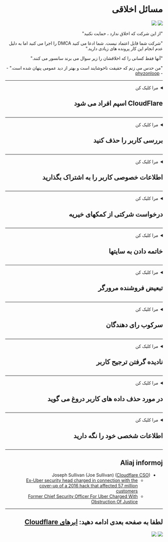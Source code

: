 <div dir="rtl">

# مسائل اخلاقی

![](https://codeberg.org/crimeflare/stop_cloudflare/media/branch/master/image/itsreallythatbad.jpg)
![](https://codeberg.org/crimeflare/stop_cloudflare/media/branch/master/image/telegram/c81238387627b4bfd3dcd60f56d41626.jpg)

"از این شرکت که اخلاق ندارد ، حمایت نکنید"

"شرکت شما قابل اعتماد نیست. شما ادعا می کنید DMCA را اجرا می کنید اما به دلیل عدم انجام این کار پرونده های زیادی دارید."

"آنها فقط کسانی را که اخلاقشان را زیر سوال می برند سانسور می کنند."

"من حدس می زنم که حقیقت ناخوشایند است و بهتر از دید عمومی پنهان شده است."  -- [phyzonloop](https://twitter.com/phyzonloop)


---


<details>
<summary>مرا کلیک کن

## CloudFlare اسپم افراد می شود
</summary>


Cloudflare ایمیل های اسپم را برای کاربران غیر Cloudflare ارسال می کند.

- فقط ایمیلهایی را برای مشترکانی که انتخاب کرده اند ارسال کنید
- هنگامی که کاربر می گوید "stop" ، ارسال ایمیل را متوقف کنید

ساده است. اما Cloudflare اهمیتی ندارد.
Cloudflare گفت استفاده از خدمات آنها می تواند همه اسپم ها یا مهاجمین را متوقف کند.
چگونه می توان Cloudflare را بدون فعال کردن Cloudflare متوقف کرد؟


| 🖼 | 🖼 |
| --- | --- |
| ![](https://codeberg.org/crimeflare/stop_cloudflare/media/branch/master/image/cfspam01.jpg) | ![](https://codeberg.org/crimeflare/stop_cloudflare/media/branch/master/image/cfspam03.jpg) |
| ![](https://codeberg.org/crimeflare/stop_cloudflare/media/branch/master/image/cfspam02.jpg) | ![](https://codeberg.org/crimeflare/stop_cloudflare/media/branch/master/image/cfspambrittany.jpg)<br>![](https://codeberg.org/crimeflare/stop_cloudflare/media/branch/master/image/cfspamtwtr.jpg) |

</details>

---

<details>
<summary>مرا کلیک کن

## بررسی کاربر را حذف کنید
</summary>


بررسی های منفی سانسور Cloudflare.
اگر متن ضد Cloudflare را در توییتر ارسال می کنید ، فرصتی برای پاسخ دادن به کارمند Cloudflare با پیام "نه ، این نیست" است.
اگر در هر سایت نقد و بررسی منفی ارسال کنید ، آنها سعی می کنند آن را سانسور کنند.


| 🖼 | 🖼 |
| --- | --- |
| ![](https://codeberg.org/crimeflare/stop_cloudflare/media/branch/master/image/cfcenrev_01.jpg)<br>![](https://codeberg.org/crimeflare/stop_cloudflare/media/branch/master/image/cfcenrev_02.jpg) | ![](https://codeberg.org/crimeflare/stop_cloudflare/media/branch/master/image/cfcenrev_03.jpg) |

</details>

---

<details>
<summary>مرا کلیک کن

## اطلاعات خصوصی کاربر را به اشتراک بگذارید
</summary>


Cloudflare یک مشکل آزار و اذیت گسترده دارد.
Cloudflare اطلاعات شخصی کسانی را که از سایت های میزبان شکایت می کنند به اشتراک می گذارد.
آنها گاهی از شما می خواهند که شناسنامه واقعی خود را ارائه دهید.
اگر نمی خواهید مورد آزار و اذیت ، حمله ، تعویض قرار گرفته و یا کشته شوید ، بهتر است از وب سایت های Cloudflared دوری کنید.


| 🖼 | 🖼 |
| --- | --- |
| ![](https://codeberg.org/crimeflare/stop_cloudflare/media/branch/master/image/cfdox_what.jpg) | ![](https://codeberg.org/crimeflare/stop_cloudflare/media/branch/master/image/cfdox_swat.jpg) |
| ![](https://codeberg.org/crimeflare/stop_cloudflare/media/branch/master/image/cfdox_kill.jpg) | ![](https://codeberg.org/crimeflare/stop_cloudflare/media/branch/master/image/cfdox_threat.jpg) |
| ![](https://codeberg.org/crimeflare/stop_cloudflare/media/branch/master/image/cfdox_dox.jpg) | ![](https://codeberg.org/crimeflare/stop_cloudflare/media/branch/master/image/cfdox_ex1.jpg)<br>![](https://codeberg.org/crimeflare/stop_cloudflare/media/branch/master/image/cfdox_ex2.jpg) |

</details>

---

<details>
<summary>مرا کلیک کن

## درخواست شرکتی از کمکهای خیریه
</summary>


CloudFlare درخواست کمک های خیریه می کند.
کاملاً وحشتناک است که یک شرکت آمریکایی در کنار سازمان های غیرانتفاعی که دلایل خوبی دارند درخواست خیریه می کند.
اگر دوست دارید افراد را مسدود کنید یا وقت دیگران را تلف نکنید ، ممکن است بخواهید برخی از پیتزا ها را برای کارمندان Cloudflare سفارش دهید.


![](https://codeberg.org/crimeflare/stop_cloudflare/media/branch/master/image/cfdonate.jpg)

</details>

---

<details>
<summary>مرا کلیک کن

## خاتمه دادن به سایتها
</summary>


اگر سایت شما ناگهان کم شود ، چه خواهید کرد؟
گزارش هایی وجود دارد مبنی بر اینکه Cloudflare در حال حذف پیکربندی کاربر یا متوقف کردن سرویس بدون هیچ گونه اخطاری است ، بی صدا.
ما پیشنهاد می کنیم ارائه دهنده بهتری پیدا کنید.

![](https://codeberg.org/crimeflare/stop_cloudflare/media/branch/master/image/cftmnt.jpg)

</details>

---

<details>
<summary>مرا کلیک کن

## تبعیض فروشنده مرورگر
</summary>


CloudFlare به افرادی که از Firefox استفاده می کنند در حالی که رفتار خصمانه ای را به کاربران مرورگر غیر Tor از طریق Tor انجام داده ، رفتارهای ترجیحی می دهد.
کاربران تور که به درستی از اجرای جاوا اسکریپت غیر آزاد امتناع می ورزند ، نیز رفتار خصمانه ای دارند.
این نابرابری دسترسی یک سوء استفاده بی طرف شبکه و سوءاستفاده از قدرت است.

![](https://codeberg.org/crimeflare/stop_cloudflare/media/branch/master/image/browdifftbcx.gif)

- سمت چپ: مرورگر Tor ، سمت راست: Chrome. همان آدرس IP

![](https://codeberg.org/crimeflare/stop_cloudflare/media/branch/master/image/browserdiff.jpg)

- سمت چپ: مرورگر Tor Javascript غیرفعال ، کوکی فعال است
- سمت راست: Chrome Javascript فعال است ، کوکی غیرفعال است

![](https://codeberg.org/crimeflare/stop_cloudflare/media/branch/master/image/cfsiryoublocked.jpg)

- QuteBrowser (مرورگر جزئی) بدون Tor (Clearnet IP)

| ***مرورگر*** | ***دسترسی به درمان*** |
| --- | --- |
| Tor Browser (جاوا اسکریپت را فعال کنید) | دسترسی مجاز است |
| Firefox (جاوا اسکریپت را فعال کنید) | دسترسی تخریب شده است |
| Chromium (جاوا اسکریپت را فعال کنید) | دسترسی تخریب شده است |
| Chromium or Firefox (جاوا اسکریپت غیرفعال است) | دسترسی رد شد |
| Chromium or Firefox (کوکی غیرفعال شد) | دسترسی رد شد |
| QuteBrowser | دسترسی رد شد |
| lynx | دسترسی رد شد |
| w3m | دسترسی رد شد |
| wget | دسترسی رد شد |


چرا برای حل چالش آسان از دکمه صوتی استفاده نمی شود؟

بله ، یک دکمه صوتی وجود دارد ، اما همیشه از طریق Tor کار نمی کند.
این پیام را هنگام کلیک روی آن دریافت خواهید کرد:

```
بعدا دوباره تلاش کنید
ممکن است رایانه یا شبکه شما در حال ارسال پرس و جوهای خودکار باشد.
برای محافظت از کاربران خود ، ما اکنون نمی توانیم درخواست شما را پردازش کنیم.
برای اطلاعات بیشتر به صفحه راهنمای ما مراجعه کنید
```

</details>

---

<details>
<summary>مرا کلیک کن

## سرکوب رای دهندگان
</summary>


رأی دهندگان در ایالت های ایالات متحده برای رای گیری نهایی از طریق وب سایت وزیر امور خارجه در ایالت سکونت خود ثبت نام می کنند.
دفاتر وزیر امور خارجه تحت کنترل جمهوری خواهان با سرکوب وب سایت وزیر امور خارجه از طریق Cloudflare در سرکوب رای دهندگان شرکت می کنند.
رفتار خصمانه Cloudflare با کاربران Tor ، موقعیت MITM آن به عنوان یک نقطه متمرکز نظارت جهانی و نقش مضر آن در کل باعث می شود رای دهندگان آینده دار تمایلی به ثبت نام نداشته باشند.
به ویژه لیبرال ها تمایل دارند که حریم خصوصی را در آغوش بگیرند.
فرم ثبت نام رای دهندگان اطلاعات حساس راجع به تکیه سیاسی رای دهنده ، آدرس فیزیکی شخصی ، شماره تأمین اجتماعی و تاریخ تولد جمع آوری می کند.
بیشتر ایالات فقط یک زیر مجموعه از این اطلاعات را در دسترس عموم قرار می دهند ، اما Cloudflare تمام کسانی که اطلاعات را در هنگام ثبت نام برای رای دادن مشاهده می کند.

توجه داشته باشید که ثبت مقاله ، Cloudflare را دور نمی زند زیرا کارمندان کارمندان وارد کردن داده های وزارت خارجه احتمالاً از وب سایت Cloudflare برای وارد کردن داده ها استفاده می کنند.

| 🖼 | 🖼 |
| --- | --- |
| ![](https://codeberg.org/crimeflare/stop_cloudflare/media/branch/master/image/cfvotm_01.jpg) | ![](https://codeberg.org/crimeflare/stop_cloudflare/media/branch/master/image/cfvotm_02.jpg) |

- Change.org یک وب سایت معروف برای جمع آوری آرا و اقدام است.
“مردم در همه جا کارزارها را آغاز می کنند ، حامیان خود را بسیج می کنند و با تصمیم گیرندگان برای رانندگی راه حل ها همکاری می کنند.”
متأسفانه ، بسیاری از افراد به دلیل فیلتر تهاجمی Cloudflare به هیچ وجه نمی توانند change.org را مشاهده کنند.
آنها از امضای طومار منع می شوند ، بنابراین آنها را از یک روند دموکراتیک محروم می کنند.
استفاده از سایر پلتفرم بدون ابر مانند OpenPetition به رفع مشکل کمک می کند.

| 🖼 | 🖼 |
| --- | --- |
| ![](https://codeberg.org/crimeflare/stop_cloudflare/media/branch/master/image/changeorgasn.jpg) | ![](https://codeberg.org/crimeflare/stop_cloudflare/media/branch/master/image/changeorgtor.jpg) |

- "پروژه آتنی" Cloudflare از وب سایت های انتخاباتی ایالتی و محلی محافظت رایگان در سطح سازمانی ارائه می دهد.
آنها گفتند "نمایندگان آنها می توانند به اطلاعات انتخابات و ثبت نام رأی دهندگان دسترسی پیدا کنند" اما این یک دروغ است زیرا بسیاری از مردم به هیچ وجه نمی توانند سایت را مرور کنند.

</details>

---

<details>
<summary>مرا کلیک کن

## نادیده گرفتن ترجیح کاربر
</summary>


اگر چیزی را امتناع کنید ، انتظار دارید که هیچ نامه ای در مورد آن دریافت نکنید.
Cloudflare ترجیح کاربر را نادیده گرفته و داده ها را با شرکت های شخص ثالث بدون رضایت مشتری به اشتراک بگذارید.
اگر از برنامه رایگان آنها استفاده می کنید ، گاهی اوقات برای شما ایمیل می فرستند که درخواست خرید اشتراک ماهیانه را دارند.

![](https://codeberg.org/crimeflare/stop_cloudflare/media/branch/master/image/cfviopl_tp.jpg)

</details>

---

<details>
<summary>مرا کلیک کن

## در مورد حذف داده های کاربر دروغ می گوید
</summary>


طبق وبلاگ این مشتری سابق Cloudflare ، Cloudflare در مورد حذف حساب کاربری دروغ است.
امروزه بسیاری از شرکت ها داده های شما را پس از بستن یا حذف حساب خود نگه می دارند.
بسیاری از شرکت های خوب در سیاست حفظ حریم خصوصی خود از آن یاد می کنند.
ابر ابر؟ نه

```
2019-08-05 CloudFlare به من تأیید کرد که حساب من را حذف کرده اند.
2019-10-02 من یک ایمیل از CloudFlare دریافت کردم "زیرا من مشتری هستم"
```

Cloudflare در مورد کلمه "حذف" اطلاعی نداشت.
اگر واقعاً حذف شده است ، چرا این مشتری سابق یک ایمیل دریافت کرده است؟
وی همچنین خاطرنشان كرد كه سیاست حفظ حریم خصوصی Cloudflare در مورد آن اشاراتی ندارد.

```
خط مشی رازداری جدید آنها هیچ گونه اشارتی به حفظ داده ها برای یک سال نمی کند.
```

![](https://codeberg.org/crimeflare/stop_cloudflare/media/branch/master/image/cfviopl_notdel.jpg)

اگر سیاست حفظ حریم خصوصی آنها LIE است ، چگونه می توانید به Cloudflare اعتماد کنید؟

</details>

---

<details>
<summary>مرا کلیک کن

## اطلاعات شخصی خود را نگه دارید
</summary>


حذف حساب Cloudflare سطح سختی است.

```
با استفاده از دسته "حساب" ، بلیط پشتیبانی را ارسال کنید ،
و درخواست حذف حساب در متن پیام.
قبل از درخواست حذف ، نباید دامنه یا کارت اعتباری متصل به حساب خود داشته باشید.
```

این ایمیل تأیید را دریافت خواهید کرد.

![](https://codeberg.org/crimeflare/stop_cloudflare/media/branch/master/image/cf_deleteandkeep.jpg)

"ما درخواست پردازش درخواست حذف شما را شروع کرده ایم" اما "ما همچنان اطلاعات شخصی شما را ذخیره خواهیم کرد".

آیا می توانید به این "اعتماد" کنید؟

</details>

---

## Aliaj informoj

- Joseph Sullivan (Joe Sullivan) ([Cloudflare CSO](https://twitter.com/eastdakota/status/1296522269313785862))
  - [Ex-Uber security head charged in connection with the cover-up of a 2016 hack that affected 57 million customers](https://www.businessinsider.com/uber-data-hack-security-head-joe-sullivan-charged-cover-up-2020-8)
  - [Former Chief Security Officer For Uber Charged With Obstruction Of Justice](https://www.justice.gov/usao-ndca/pr/former-chief-security-officer-uber-charged-obstruction-justice)


---

## لطفا به صفحه بعدی ادامه دهید:   [ابرهای Cloudflare](../PEOPLE.md)

![](https://codeberg.org/crimeflare/stop_cloudflare/media/branch/master/image/freemoldybread.jpg)
![](https://codeberg.org/crimeflare/stop_cloudflare/media/branch/master/image/cfisnotanoption.jpg)

</div>
